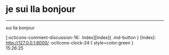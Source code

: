 <!---ID: note-19072023-152625--->
# __je sui lla bonjour__
----
sui lla bonjour

[:octicons-comment-discussion-16:&nbsp; Index][Index]{ .md-button }
[Index]: http://127.0.0.1:8000/
:octicons-clock-24:{ style=color:green }  
15:26:25  
<!--- ID: [je sui lla bonjour](week-29072023.md) --->
<!--- IDW: (/home/wz/wz-notes/docs/week-29072023.md)(note-19072023-152625.md) --->
